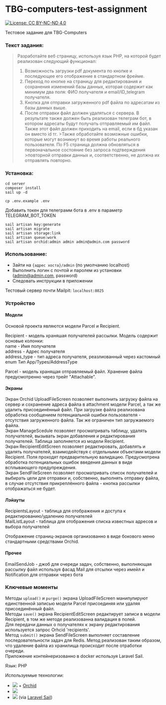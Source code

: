 # TBG-computers-test-assignment
 
[![License: CC BY-NC-ND 4.0](https://img.shields.io/badge/License-CC_BY--NC--ND_4.0-lightgrey.svg)](https://creativecommons.org/licenses/by-nc-nd/4.0/)

Тестовое задание для TBG-Computers

### Текст задания:
>Разработайте веб страницу, используя язык PHP, на которой будет реализован следующий функционал:
>    1. Возможность загрузки pdf документа по кнопке и последующее его отображение в стандартном фрейме.
>    2. Переход по кнопке на страницу для редактирования и сохранения изменений базы данных, которая содержит как минимум два поля: ФИО получателя и email/ID_telegram получателя.
>    3. Кнопка для отправки загруженного pdf файла по адресатам из базы данных выше.
>    4. После отправки файл должен удаляться с сервера.
>В результате также должен быть реализован телеграм бот, в котором адресаты будут получать отправляемый им файл. Также этот файл должен приходить на email, если в бд указан он вместо id тг. >Также обработайте возможные ошибки, которые могут возникнут во время работы реального пользователя. По F5 страница должна обновляться в первоначальное состояние без запроса подтверждения >повторной отправки данных и, соответственно, не должна их отправлять повторно.


### Установка:


    cd server
    composer install
    sail up -d
    
    cp .env.example .env

Добавить токен для телеграмм бота в .env в параметр TELEGRAM_BOT_TOKEN

    sail artisan key:generate
    sail artisan migrate
    sail artisan storage:link
    sail artisan queue:work
    sail artisan orchid:admin admin admin@admin.com password

### Использование:
- Зайти на `{адрес хоста}/admin` (по умолчанию localhost)
- Выполнить логин с почтой и паролем из установки (admin@admin.com, password)
- Следовать инструкции в приложении

Тестовый сервер почти Mailpit: `localhost:8025`

### Устройство

#### Модели
Основой проекта являются модели Parcel и Recipient. 

Recipient - модель храняшая получателей рассылки. Модель содержит основые колонки: \
name - Имя получателя \
address - Адрес получателя \
address_type - тип адреса получателя, реазлиованный через кастомный enum Тип App/Types/AddressType

Parcel - модель хранящая отправляемый файл. Хранение файла предусмотренно через трейт "Attachable".

#### Экраны
Экран Orchid UploadFileScreen позволяет выполнить загрузку файла на сервер и сохранение адреса файла в attachment модели Parcel, а так же удалить присоединённый файл. При загрузке файла реализована обработка сообщением потенциальной ошибки пользователя - отсутствия загруженного файла. Так же ограничен тип загружаемого файла.\
Экран ManageScedule позволяет просматривать таблицу, удалять получателей, вызывать экран добавления и редактирования получателей. Таблица заполняется из модели Recipient.\
Экран RecipientEditScreen позволяет редактировать, добавлять и удалять получателей, взаимодействуя с отдельными объектами модели Recipient. Поля проходят предварительную валидацию. Предусмотрена обработка потенциальных ошибок введения данных в виде всплывающего предупреждения.\
Экран SendFileScreen позволяет просматривать список получателей и выбирать цели для отправки и, собственно, выполнять отправку файла, в случае отсутствия прикреплённого файла - кнопка рассылки отображаться не будет. 

#### Лэйауты
RecipientsLayout - таблица для отображения и доступа к редактированию/удалению получателей\
MailListLayout - таблица для отображения списка известных адресов и выбора получателей

Отображение страниц-экранов организованно в виде бокового меню стандартными средствами Orchid.

#### Прочее
EmailSendJob - джоб для очереди задач, собственно, выполняющая рассылку файл используя фасад Mail для отсылки через имейл и Notification для отправки через бота

### Ключевые моменты

Методы `upload()` и `purge()` экрана UploadFileScreen манипулируют единственной записью модели Parcel присоединяя или удаляя присоединённый файл.\
Методы `save()` экрана  RecipientEditScreen редактирует записи в модели Recipient, в том же методе реализованна валидация в полей.\
Для передачи данных о получателях к экрану редактирования используется запрос Orhcid 'recipients'.\
Метод `submit()` экрана SendFileScreen выполняет составление последовательности задач для Redis. Метод реализован таким образом, что удаление файла из хранилища происходит после отработки очереди.\
Приложение контейнеризованно в docker используя Laravel Sail.



Язык: PHP

Используемые технологии: 
- <img src="https://img.shields.io/badge/Laravel-FF2D20?style=for-the-badge&logo=laravel&logoColor=white"> + [Orchid](https://orchid.software/)
- <img src="https://img.shields.io/badge/redis-CC0000.svg?&style=for-the-badge&logo=redis&logoColor=white">
- <img src="https://img.shields.io/badge/Docker-2CA5E0?style=for-the-badge&logo=docker&logoColor=white"> (via [Laravel Sail](https://laravel.com/docs/10.x/sail))



